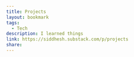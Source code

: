 ```yaml
---
title: Projects
layout: bookmark
tags:
  - Tech
description: I learned things
link: https://siddhesh.substack.com/p/projects
share:
---
```


